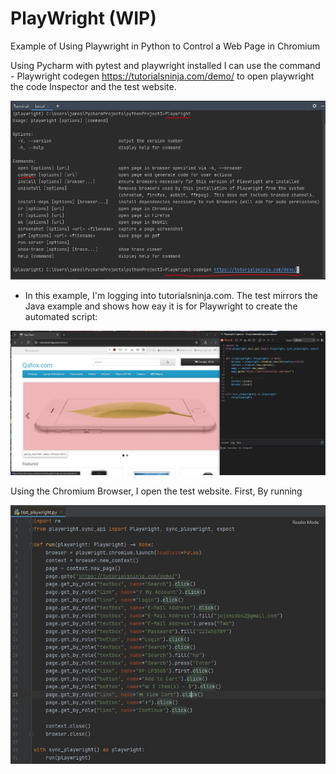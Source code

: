 
# PlayWright (WIP)

Example of Using Playwright in Python to Control a Web Page in Chromium

Using Pycharm with pytest and playwright installed I can use the command - Playwright codegen https://tutorialsninja.com/demo/ to open playwright the code Inspector and the test website.

![Screenshot_1](https://github.com/JamesDevTest/JamesDevTest/blob/main/Examples/Playwright/Capture2.JPG)

* In this example, I'm logging into tutorialsninja.com. The test mirrors the Java example and shows how eay it is for Playwright to create the automated script:

![Screenshot_2](https://github.com/JamesDevTest/JamesDevTest/blob/main/Examples/Playwright/Capture3.JPG)


Using the Chromium Browser, I open the test website. First, By running 

![Screenshot_3](https://github.com/JamesDevTest/JamesDevTest/blob/main/Examples/Playwright/Capture1.JPG)

